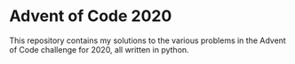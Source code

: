 # Advent of Code 2020
This repository contains my solutions to the various problems in the Advent of Code challenge for 2020, all written in python.
